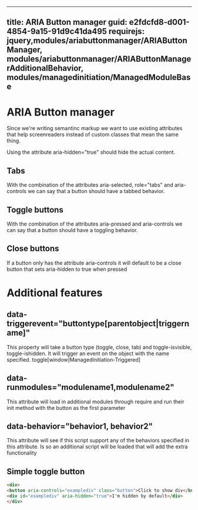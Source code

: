 ﻿---
title: ARIA Button manager
guid: e2fdcfd8-d001-4854-9a15-91d9c41da495
requirejs: jquery,modules/ariabuttonmanager/ARIAButtonManager, modules/ariabuttonmanager/ARIAButtonManagerAdditionalBehavior, modules/managedinitiation/ManagedModuleBase
----
# ARIA Button manager

Since we're writing semantinc markup we want to use existing attributes that help screenreaders instead of custom classes that mean the same thing.

Using the attribute aria-hidden="true" should hide the actual content.

## Tabs
With the combination of the attributes aria-selected, role="tabs" and aria-controls we can say that a button should have a tabbed behavior.

## Toggle buttons
With the combination of the attributes aria-pressed and aria-controls we can say that a button should have a toggling behavior.

## Close buttons
If a button only has the attribute aria-controls it will default to be a close button that sets aria-hidden to true when pressed

# Additional features
## data-triggerevent="buttontype[parentobject|triggername]"
This property will take a button type (toggle, close, tab) and toggle-isvisible, toggle-ishidden.
It will trigger an event on the object with the name specified.
toggle[window|ManagedInitiation-Triggered]

## data-runmodules="modulename1,modulename2"
This attribute will load in additional modules through require and run their init method with the button as the first parameter

## data-behavior="behavior1, behavior2"
This attribute will see if this script support any of the behaviors specified in this attribute. Is so an additional script will be loaded that will add the extra functionality


## Simple toggle button
```html
<div>
<button aria-controls="examplediv" class="button">Click to show div</button>
<div id="examplediv" aria-hidden="true">I'm hidden by default</div>
</div>
```

